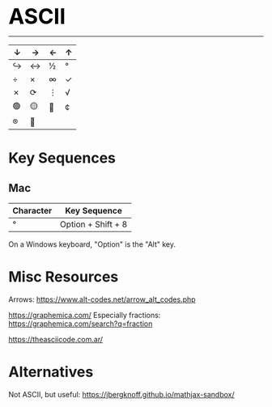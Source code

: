 **<span style="font-size:3em;color:black">ASCII</span>**
***

| ↓ | → | ← | ↑ |
| ----------- | ----------- | ----------- | ----------- |
| ↪ | ↔ | ½ | ° |
| ÷ | × | ∞ | ✓ |
| ✗ | ⟳ | ⋮ | √ |
| 🟢 | 🟡 | 🔴 | ¢ |
| ® | 🏒 |  |  |


# Key Sequences

## Mac

| Character   | Key Sequence |
| ----------- | ----------- |
| ° | Option + Shift + 8 |

On a Windows keyboard, "Option" is the "Alt" key.

# Misc Resources

   Arrows: https://www.alt-codes.net/arrow_alt_codes.php

   https://graphemica.com/   Especially fractions: https://graphemica.com/search?q=fraction
   
   https://theasciicode.com.ar/


# Alternatives

Not ASCII, but useful: https://jbergknoff.github.io/mathjax-sandbox/

